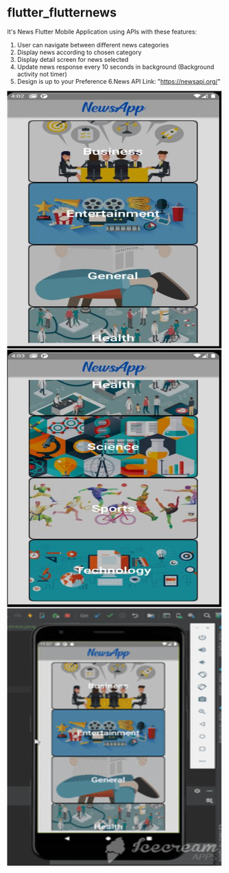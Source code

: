 # flutter_flutternews

It's News Flutter Mobile Application using APIs with these features:
1. User can navigate between different news categories
2. Display news according to chosen category
3. Display detail screen for news selected
4. Update news response every 10 seconds in background (Background activity not timer)
5. Design is up to your Preference
6.News API Link: "https://newsapi.org/"




<img src="https://github.com/yshimaa66/flutter_flutternews/blob/master/Capture1.JPG" width="500" height="600">



<img src="https://github.com/yshimaa66/flutter_flutternews/blob/master/Capture2.JPG" width="500" height="600">



<img src="https://github.com/yshimaa66/flutter_flutternews/blob/master/ezgif.com-video-to-gif%20(1).gif" width="500" height="600">
